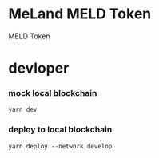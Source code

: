 # MeLand MELD Token
MELD Token

# devloper

### mock local blockchain
```
yarn dev
```

### deploy to local blockchain
```
yarn deploy --network develop
```